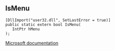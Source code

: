 ## IsMenu

```
[DllImport("user32.dll", SetLastError = true)]
public static extern bool IsMenu(
   IntPtr hMenu
);
```

[Microsoft documentation](https://docs.microsoft.com/en-us/windows/win32/api/winuser/nf-winuser-ismenu)
